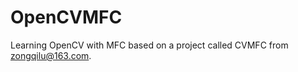 OpenCVMFC
=========

Learning OpenCV with MFC based on a project called CVMFC from zongqilu@163.com.